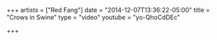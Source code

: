 +++
artists = ["Red Fang"]
date = "2014-12-07T13:36:22-05:00"
title = "Crows in Swine"
type = "video"
youtube = "yo-QhoCdDEc"

+++


